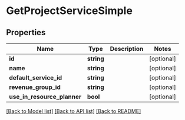 # GetProjectServiceSimple

## Properties

 Name                        | Type       | Description | Notes      
-----------------------------|------------|-------------|------------
 **id**                      | **string** |             | [optional] 
 **name**                    | **string** |             | [optional] 
 **default_service_id**      | **string** |             | [optional] 
 **revenue_group_id**        | **string** |             | [optional] 
 **use_in_resource_planner** | **bool**   |             | [optional] 

[[Back to Model list]](../../README.md#documentation-for-models) [[Back to API list]](../../README.md#documentation-for-api-endpoints) [[Back to README]](../../README.md)


